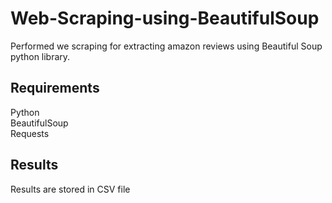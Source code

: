 # Web-Scraping-using-BeautifulSoup
Performed we scraping for extracting amazon reviews using Beautiful Soup python library. 

## Requirements
Python <br>
BeautifulSoup<br>
Requests

## Results
Results are stored in CSV file
